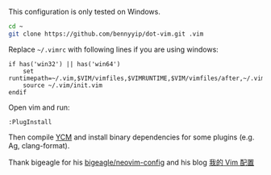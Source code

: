 This configuration is only tested on Windows.
```bash
cd ~
git clone https://github.com/bennyyip/dot-vim.git .vim
```

Replace `~/.vimrc` with following lines if you are using windows:
```
if has('win32') || has('win64')
    set runtimepath=~/.vim,$VIM/vimfiles,$VIMRUNTIME,$VIM/vimfiles/after,~/.vim/after
    source ~/.vim/init.vim
endif
```

Open vim and run:
```
:PlugInstall
```

Then compile [YCM](https://github.com/Valloric/YouCompleteMe) and install binary dependencies for some plugins (e.g. Ag, clang-format).

Thank bigeagle for his [bigeagle/neovim-config](https://github.com/bigeagle/neovim-config) and his blog [我的 Vim  配置](https://bigeagle.me/2015/05/vim-config/)
